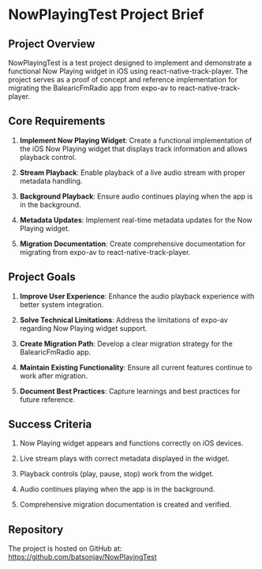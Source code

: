 # NowPlayingTest Project Brief

## Project Overview

NowPlayingTest is a test project designed to implement and demonstrate a functional Now Playing widget in iOS using react-native-track-player. The project serves as a proof of concept and reference implementation for migrating the BalearicFmRadio app from expo-av to react-native-track-player.

## Core Requirements

1. **Implement Now Playing Widget**: Create a functional implementation of the iOS Now Playing widget that displays track information and allows playback control.

2. **Stream Playback**: Enable playback of a live audio stream with proper metadata handling.

3. **Background Playback**: Ensure audio continues playing when the app is in the background.

4. **Metadata Updates**: Implement real-time metadata updates for the Now Playing widget.

5. **Migration Documentation**: Create comprehensive documentation for migrating from expo-av to react-native-track-player.

## Project Goals

1. **Improve User Experience**: Enhance the audio playback experience with better system integration.

2. **Solve Technical Limitations**: Address the limitations of expo-av regarding Now Playing widget support.

3. **Create Migration Path**: Develop a clear migration strategy for the BalearicFmRadio app.

4. **Maintain Existing Functionality**: Ensure all current features continue to work after migration.

5. **Document Best Practices**: Capture learnings and best practices for future reference.

## Success Criteria

1. Now Playing widget appears and functions correctly on iOS devices.

2. Live stream plays with correct metadata displayed in the widget.

3. Playback controls (play, pause, stop) work from the widget.

4. Audio continues playing when the app is in the background.

5. Comprehensive migration documentation is created and verified.

## Repository

The project is hosted on GitHub at: https://github.com/batsonjay/NowPlayingTest
